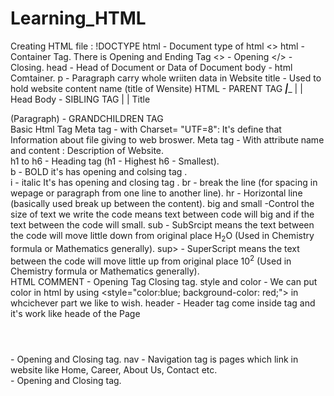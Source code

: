 # Learning_HTML
Creating HTML file :
!DOCTYPE html - Document type of html <>
html - Container Tag. There is Opening and Ending Tag <> - Opening </> - Closing.
head - Head of Document or Data of Document
body - html Comtainer.
p   - Paragraph carry whole wriiten data in Website
title - Used to hold website content name (title of Wensite)
                                HTML - PARENT TAG
                                _____|______
                                |           |
                              Head         Body - SIBLING TAG
                                |            |
                              Title         <p> (Paragraph) - GRANDCHILDREN TAG   
Basic Html Tag
Meta tag - with Charset= "UTF=8": It's define that Information about file giving to web broswer.
Meta tag - With attribute name and content : Description of Website.  
h1 to h6 - Heading tag (h1 - Highest h6 - Smallest).    
b - BOLD it's has opening and colsing tag <b></b>.    
i - italic It's has opening and closing tag <i></i>.
br - break the line (for spacing in wepage or paragraph from one line to another line).
hr - Horizontal line (basically used break up between the content).
big and small -Control the size of text we write the code <big></big> means text between code will big and if <small></small> the text between the code will small.
sub - SubSrcipt means the text between the code will move little down from original place H<sub>2</sub>O (Used in Chemistry formula or Mathematics generally).
sup> - SuperScript  means the text between the code will move little up from original place 10<sup>2</sup> (Used in Chemistry formula or Mathematics generally).   
HTML COMMENT - Opening Tag <!-- ALL THE CODE BETWEEN THIS LINE  OR BELOW IS THIS ARE NOT SEEN IN WEB PAGE.--> Closing tag.
style and color - We can put color  in html by using <style="color:blue; background-color: red;"> in whcichever part we like to wish.
  header - Header tag come inside tag and it's work like heade of the Page <header></header> - Opening and Closing tag.
  nav - Navigation tag is pages which link in website like Home, Career, About Us, Contact etc. <nav></nav> - Opening and Closing tag.
